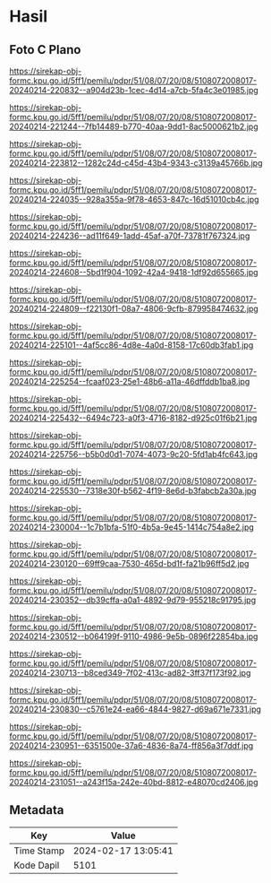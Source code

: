 # Hasil

## Foto C Plano

https://sirekap-obj-formc.kpu.go.id/5ff1/pemilu/pdpr/51/08/07/20/08/5108072008017-20240214-220832--a904d23b-1cec-4d14-a7cb-5fa4c3e01985.jpg

https://sirekap-obj-formc.kpu.go.id/5ff1/pemilu/pdpr/51/08/07/20/08/5108072008017-20240214-221244--7fb14489-b770-40aa-9dd1-8ac5000621b2.jpg

https://sirekap-obj-formc.kpu.go.id/5ff1/pemilu/pdpr/51/08/07/20/08/5108072008017-20240214-223812--1282c24d-c45d-43b4-9343-c3139a45766b.jpg

https://sirekap-obj-formc.kpu.go.id/5ff1/pemilu/pdpr/51/08/07/20/08/5108072008017-20240214-224035--928a355a-9f78-4653-847c-16d51010cb4c.jpg

https://sirekap-obj-formc.kpu.go.id/5ff1/pemilu/pdpr/51/08/07/20/08/5108072008017-20240214-224236--ad11f649-1add-45af-a70f-73781f767324.jpg

https://sirekap-obj-formc.kpu.go.id/5ff1/pemilu/pdpr/51/08/07/20/08/5108072008017-20240214-224608--5bd1f904-1092-42a4-9418-1df92d655665.jpg

https://sirekap-obj-formc.kpu.go.id/5ff1/pemilu/pdpr/51/08/07/20/08/5108072008017-20240214-224809--f22130f1-08a7-4806-9cfb-879958474632.jpg

https://sirekap-obj-formc.kpu.go.id/5ff1/pemilu/pdpr/51/08/07/20/08/5108072008017-20240214-225101--4af5cc86-4d8e-4a0d-8158-17c60db3fab1.jpg

https://sirekap-obj-formc.kpu.go.id/5ff1/pemilu/pdpr/51/08/07/20/08/5108072008017-20240214-225254--fcaaf023-25e1-48b6-a11a-46dffddb1ba8.jpg

https://sirekap-obj-formc.kpu.go.id/5ff1/pemilu/pdpr/51/08/07/20/08/5108072008017-20240214-225432--6494c723-a0f3-4716-8182-d925c01f6b21.jpg

https://sirekap-obj-formc.kpu.go.id/5ff1/pemilu/pdpr/51/08/07/20/08/5108072008017-20240214-225756--b5b0d0d1-7074-4073-9c20-5fd1ab4fc643.jpg

https://sirekap-obj-formc.kpu.go.id/5ff1/pemilu/pdpr/51/08/07/20/08/5108072008017-20240214-225530--7318e30f-b562-4f19-8e6d-b3fabcb2a30a.jpg

https://sirekap-obj-formc.kpu.go.id/5ff1/pemilu/pdpr/51/08/07/20/08/5108072008017-20240214-230004--1c7b1bfa-51f0-4b5a-9e45-1414c754a8e2.jpg

https://sirekap-obj-formc.kpu.go.id/5ff1/pemilu/pdpr/51/08/07/20/08/5108072008017-20240214-230120--69ff9caa-7530-465d-bd1f-fa21b96ff5d2.jpg

https://sirekap-obj-formc.kpu.go.id/5ff1/pemilu/pdpr/51/08/07/20/08/5108072008017-20240214-230352--db39cffa-a0a1-4892-9d79-955218c91795.jpg

https://sirekap-obj-formc.kpu.go.id/5ff1/pemilu/pdpr/51/08/07/20/08/5108072008017-20240214-230512--b064199f-9110-4986-9e5b-0896f22854ba.jpg

https://sirekap-obj-formc.kpu.go.id/5ff1/pemilu/pdpr/51/08/07/20/08/5108072008017-20240214-230713--b8ced349-7f02-413c-ad82-3ff37f173f92.jpg

https://sirekap-obj-formc.kpu.go.id/5ff1/pemilu/pdpr/51/08/07/20/08/5108072008017-20240214-230830--c5761e24-ea66-4844-9827-d69a671e7331.jpg

https://sirekap-obj-formc.kpu.go.id/5ff1/pemilu/pdpr/51/08/07/20/08/5108072008017-20240214-230951--6351500e-37a6-4836-8a74-ff856a3f7ddf.jpg

https://sirekap-obj-formc.kpu.go.id/5ff1/pemilu/pdpr/51/08/07/20/08/5108072008017-20240214-231051--a243f15a-242e-40bd-8812-e48070cd2406.jpg


## Metadata

| Key        | Value               |
| ---------- | ------------------- |
| Time Stamp | 2024-02-17 13:05:41 |
| Kode Dapil | 5101                |



